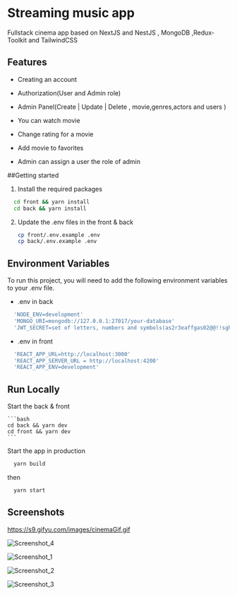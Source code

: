 # Streaming music app

Fullstack cinema app based on NextJS and NestJS , MongoDB ,Redux-Toolkit and TailwindCSS

## Features

- Creating an account

- Authorization(User and Admin role)

- Admin Panel(Create | Update | Delete , movie,genres,actors and users )

- You can watch movie

- Change rating for a movie

- Add movie to favorites

- Admin can assign a user the role of admin



##Getting started

1. Install the required packages
```bash
  cd front && yarn install
  cd back && yarn install
```

2. Update the .env files in the front & back
    ```bash
    cp front/.env.example .env
    cp back/.env.example .env
    ```

## Environment Variables

To run this project, you will need to add the following environment variables to your .env file.

- .env in back
 ```bash
   'NODE_ENV=development'
   'MONGO_URI=mongodb://127.0.0.1:27017/your-database'
   'JWT_SECRET=set of letters, numbers and symbols(as2r3eaffgas02@@!!sghkl)'
 ```
- .env in front
 ```bash
   'REACT_APP_URL=http://localhost:3000'
   'REACT_APP_SERVER_URL = http://localhost:4200'
   'REACT_APP_ENV=development'
 ```

## Run Locally

Start the back & front
   
    ```bash
    cd back && yarn dev
    cd front && yarn dev
    ```



Start the app in production

```bash
  yarn build
```

then

```bash
  yarn start
```

## Screenshots 
https://s9.gifyu.com/images/cinemaGif.gif

![Screenshot_4](https://user-images.githubusercontent.com/83369962/209806132-90210ae3-c97c-436d-a30c-e6cc24a542b5.png)

![Screenshot_1](https://user-images.githubusercontent.com/83369962/209805439-0792079b-606c-46f4-8fe4-e6b1bc38810a.png)

![Screenshot_2](https://user-images.githubusercontent.com/83369962/209805552-a9964901-c944-44ba-b080-0798f96cfb04.png)

![Screenshot_3](https://user-images.githubusercontent.com/83369962/209805697-5076621e-f000-4a70-9869-626a37e1deb6.png)

